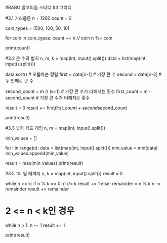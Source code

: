 #BABO 알고리즘 스터디
#3 그리디


#3.1 거스름돈
n = 1260
count = 0

coin_types = [500, 100, 50, 10]

for coin in coin_types:
    count += n // coin 
    n %= coin

print(count)


#3.2 큰 수의 법칙
n, m, k = map(int, input().split())
data = list(map(int, input().split()))

data.sort() # 오름차순 정렬
first = data[n-1] # 가장 큰 수 
second = data[n-2] # 두 번째로 큰 수

second_count = m // (k+1) # 가장 큰 수가 더해지는 횟수
first_count = m - second_count # 가장 큰 수가 더해지는 횟수

result = 0
result += first*first_count + second*second_count

print(result)


#3.3 숫자 카드 게임
n, m = map(int, input().split())

min_values = []

for i in range(n):
    data = list(map(int, input().split()))
    min_value = min(data)
    min_values.append(min_value)
    
result = max(min_values)
print(result)


#3.5 1이 될 때까지
n, k = map(int, input().split())
result = 0

while n >= k:
    if n % k == 0:
        n //= k 
        result += 1
    else:
        remainder = n % k
        n -= remainder
        result += remainder

# 2 <= n < k인 경우 
while n > 1:
    n -= 1
    result += 1

print(result)
